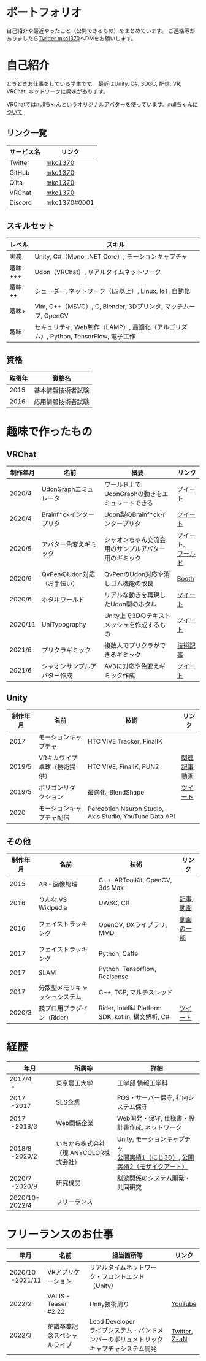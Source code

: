 # ポートフォリオ
自己紹介や最近やったこと（公開できるもの）をまとめています。
ご連絡等がありましたら[Twitter mkc1370](https://twitter.com/mkc1370)へDMをお願いします。

# 自己紹介
ときどきお仕事をしている学生です。
最近はUnity, C#, 3DGC, 配信, VR, VRChat, ネットワークに興味があります。

VRChatではnullちゃんというオリジナルアバターを使っています。[nullちゃんについて](https://mkc1370.notion.site/mkc1370/null-9d4a3a0aa39c4f72bf6a7d07aace45e0)

## リンク一覧

|サービス名|リンク|
|-|-|
|Twitter|[mkc1370](https://twitter.com/mkc1370)|
|GitHub|[mkc1370](https://github.com/mkc1370)|
|Qiita|[mkc1370](https://qiita.com/mkc1370)|
|VRChat|[mkc1370](https://vrchat.com/home/user/usr_dd665aa2-3cf8-4ae4-9d71-5a95d2f49b7e)|
|Discord|mkc1370#0001|

## スキルセット

|レベル|スキル|
|-|-|
|実務|Unity, C#（Mono, .NET Core）, モーションキャプチャ|
|趣味+++|Udon（VRChat）, リアルタイムネットワーク|
|趣味++|シェーダー, ネットワーク（L2以上）, Linux, IoT, 自動化|
|趣味+|Vim, C++（MSVC）, C, Blender, 3Dプリンタ, マッチムーブ, OpenCV|
|趣味|セキュリティ, Web制作（LAMP）, 最適化（アルゴリズム）, Python, TensorFlow, 電子工作|

## 資格

|取得年|資格名|
|-|-|
|2015|基本情報技術者試験|
|2016|応用情報技術者試験|

# 趣味で作ったもの

## VRChat

|制作年月|名前|概要|リンク|
|-|-|-|-|
|2020/4|UdonGraphエミュレータ|ワールド上でUdonGraphの動きをエミュレートできる|[ツイート](https://twitter.com/mkc1370/status/1247909324875128833)|
|2020/4|Brainf\*ckインタープリタ|Udon製のBrainf\*ckインタープリタ|[ツイート](https://twitter.com/mkc1370/status/1245646262155661312)|
|2020/5|アバター色変えギミック|シャオンちゃん交流会用のサンプルアバター用のギミック|[ツイート](https://twitter.com/mkc1370/status/1262393668008325121),<br>[ワールド](https://vrchat.com/home/world/wrld_fb8d2807-1174-4894-8873-785b4daa1908)|
|2020/6|QvPenのUdon対応（お手伝い）|QvPenのUdon対応や消しゴム機能の改良|[Booth](https://booth.pm/ja/items/1555789)|
|2020/6|ホタルワールド|リアルな動きを再現したUdon製のホタル|[ツイート](https://twitter.com/mkc1370/status/1270400985991540736)|
|2020/11|UniTypography|Unity上で3Dのテキストメッシュを作成するもの|[ツイート](https://twitter.com/mkc1370/status/1327610549429944321)|
|2021/6|プリクラギミック|複数人でプリクラができるギミック|[技術記事](https://qiita.com/mkc1370/items/1f311a8944f9ff627202)|
|2021/6|シャオンサンプルアバター作成|AV3に対応や色変えギミック作成|[ツイート](https://twitter.com/mkc1370/status/1403377291619536896)|

## Unity

|制作年月|名前|技術|リンク|
|-|-|-|-|
|2017|モーションキャプチャ|HTC VIVE Tracker, FinalIK||
|2019/5|VRキムワイプ卓球（技術提供）|HTC VIVE, FinalIK, PUN2|[関連記事](https://pro.crecia.co.jp/blog/a81),<br>[動画](https://twitter.com/mkc1370/status/1112343960008024070)|
|2019/5|ポリゴンリダクション|最適化, BlendShape|[ツイート](https://twitter.com/mkc1370/status/1126118019225100288)|
|2020|モーションキャプチャ配信|Perception Neuron Studio, Axis Studio, YouTube Data API||

## その他

|制作年月|名前|技術|リンク|
|-|-|-|-|
|2015|AR・画像処理|C++, ARToolKit, OpenCV, 3ds Max||
|2016|りんな VS Wikipedia|UWSC, C#|[記事](https://www.itmedia.co.jp/news/articles/1604/07/news114.html),<br>[動画](https://youtu.be/M5hjoXmNZwk)|
|2016|フェイストラッキング|OpenCV, DXライブラリ, MMD|[動画の一部](https://twitter.com/mkc1370/status/1146436834139856896)|
|2017|フェイストラッキング|Python, Caffe||
|2017|SLAM|Python, Tensorflow, Realsense||
|2017|分散型メモリキャッシュシステム|C++, TCP, マルチスレッド||
|2020/3|競プロ用プラグイン（Rider）|Rider, IntelliJ Platform SDK, kotlin, 構文解析, C#|[ツイート](https://twitter.com/mkc1370/status/1244235091607318529)|

# 経歴

|年月|所属等|詳細|
|-|-|-|
|2017/4<br>&nbsp;-|東京農工大学|工学部 情報工学科|
|2017<br>&nbsp;-2017|SES企業|POS・サーバー保守, 社内システム保守|
|2017<br>&nbsp;-2018/3|Web関係企業|Web開発・保守, 仕様書・設計書作成, ネットワーク|
|2018/8<br>&nbsp;-2020/2|いちから株式会社<br>（現 ANYCOLOR株式会社）|Unity, モーションキャプチャ<br>[公開実績1（にじ3D）](https://prtimes.jp/main/html/rd/p/000000035.000030865.html), [公開実績2（モザイクアート）](https://twitter.com/mkc1370/status/1110890898953404416)|
|2020/7<br>&nbsp;-2020/9|研究機関|脳波関係のシステム開発・共同研究|
|2020/10-2022/4|フリーランス||

# フリーランスのお仕事

|年月|名前|担当箇所等|リンク|
|-|-|-|-|
|2020/10<br>&nbsp;-2021/11|VRアプリケーション|リアルタイムネットワーク・フロントエンド（Unity）|
|2022/2|VALIS - Teaser #2.22|Unity技術周り|[YouTube](https://www.youtube.com/watch?v=W423v9anl78)|
|2022/3|花譜卒業記念スペシャルライブ|Lead Developer<br>ライブシステム・バンドメンバーのボリュメトリックキャプチャシステム開発|[Twitter](https://twitter.com/mkc1370/status/1507705953692491776),<br>[Z-aN](https://www.zan-live.com/live/detail/10164)|
